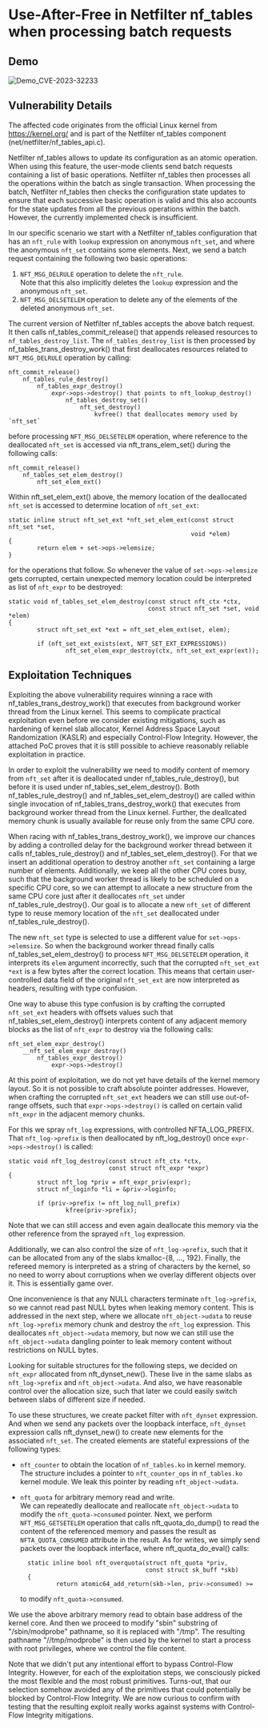 # Use-After-Free in Netfilter nf_tables when processing batch requests

## Demo
![Demo_CVE-2023-32233](https://github.com/oferchen/POC-CVE-2023-32233/assets/2979247/9f694ca9-9e1c-4b7c-ae6c-9bdeac6f01d1)

## Vulnerability Details

The affected code originates from the official Linux kernel from
https://kernel.org/ and is part of the Netfilter nf_tables component
(net/netfilter/nf_tables_api.c).

Netfilter nf_tables allows to update its configuration as an atomic
operation. When using this feature, the user-mode clients send batch requests
containing a list of basic operations. Netfilter nf_tables then processes all
the operations within the batch as single transaction. When processing the
batch, Netfilter nf_tables then checks the configuration state updates to
ensure that each successive basic operation is valid and this also accounts
for the state updates from all the previous operations within the batch.
However, the currently implemented check is insufficient.

In our specific scenario we start with a Netfilter nf_tables configuration
that has an `nft_rule` with `lookup` expression on anonymous `nft_set`, and
where the anonymous `nft_set` contains some elements. Next, we send a batch
request containing the following two basic operations:

1. `NFT_MSG_DELRULE` operation to delete the `nft_rule`.  
    Note that this also implicitly deletes the `lookup` expression and the
    anonymous `nft_set`.
2. `NFT_MSG_DELSETELEM` operation to delete any of the elements of the
    deleted anonymous `nft_set`.

The current version of Netfilter nf_tables accepts the above batch request.
It then calls nf_tables_commit_release() that appends released resources to
`nf_tables_destroy_list`. The `nf_tables_destroy_list` is then processed by
nf_tables_trans_destroy_work() that first deallocates resources related to
`NFT_MSG_DELRULE` operation by calling:

    nft_commit_release()
        nf_tables_rule_destroy()
            nf_tables_expr_destroy()
                expr->ops->destroy() that points to nft_lookup_destroy()
                    nf_tables_destroy_set()
                        nft_set_destroy()
                            kvfree() that deallocates memory used by `nft_set`

before processing `NFT_MSG_DELSETELEM` operation, where reference to the
deallocated `nft_set` is accessed via nft_trans_elem_set() during the
following calls:

    nft_commit_release()
        nf_tables_set_elem_destroy()
            nft_set_elem_ext()

Within nft_set_elem_ext() above, the memory location of the deallocated
`nft_set` is accessed to determine location of `nft_set_ext`:

    static inline struct nft_set_ext *nft_set_elem_ext(const struct nft_set *set,
                                                       void *elem)
    {
            return elem + set->ops->elemsize;
    }

for the operations that follow. So whenever the value of `set->ops->elemsize`
gets corrupted, certain unexpected memory location could be interpreted as
list of `nft_expr` to be destroyed:

    static void nf_tables_set_elem_destroy(const struct nft_ctx *ctx,
                                           const struct nft_set *set, void *elem)
    {
            struct nft_set_ext *ext = nft_set_elem_ext(set, elem);
    
            if (nft_set_ext_exists(ext, NFT_SET_EXT_EXPRESSIONS))
                    nft_set_elem_expr_destroy(ctx, nft_set_ext_expr(ext));


## Exploitation Techniques

Exploiting the above vulnerability requires winning a race with
nf_tables_trans_destroy_work() that executes from background worker thread
from the Linux kernel. This seems to complicate practical exploitation even
before we consider existing mitigations, such as hardening of kernel slab
allocator, Kernel Address Space Layout Randomization (KASLR) and especially
Control-Flow Integrity. However, the attached PoC proves that it is still
possible to achieve reasonably reliable exploitation in practice.

In order to exploit the vulnerability we need to modify content of memory
from `nft_set` after it is deallocated under nf_tables_rule_destroy(), but
before it is used under nf_tables_set_elem_destroy(). Both
nf_tables_rule_destroy() and nf_tables_set_elem_destroy() are called within
single invocation of nf_tables_trans_destroy_work() that executes from
background worker thread from the Linux kernel. Further, the deallcated
memory chunk is usually available for reuse only from the same CPU core.

When racing with nf_tables_trans_destroy_work(), we improve our chances by
adding a controlled delay for the background worker thread between it calls
nf_tables_rule_destroy() and nf_tables_set_elem_destroy(). For that we insert
an additional operation to destroy another `nft_set` containing a large
number of elements. Additionally, we keep all the other CPU cores busy, such
that the background worker thread is likely to be scheduled on a specific CPU
core, so we can attempt to allocate a new structure from the same CPU core
just after it deallocates `nft_set` under nf_tables_rule_destroy(). Our goal
is to allocate a new `nft_set` of different type to reuse memory location of
the `nft_set` deallocated under nf_tables_rule_destroy().

The new `nft_set` type is selected to use a different value for
`set->ops->elemsize`. So when the background worker thread finally calls
nf_tables_set_elem_destroy() to process `NFT_MSG_DELSETELEM` operation, it
interprets its `elem` argument incorrectly, such that the corrupted
`nft_set_ext *ext` is a few bytes after the correct location. This means that
certain user-controlled data field of the original `nft_set_ext` are now
interpreted as headers, resulting with type confusion.

One way to abuse this type confusion is by crafting the corrupted
`nft_set_ext` headers with offsets values such that
nf_tables_set_elem_destroy() interprets content of any adjacent memory blocks
as the list of `nft_expr` to destroy via the following calls:

    nft_set_elem_expr_destroy()
        __nft_set_elem_expr_destroy()
            nf_tables_expr_destroy()
                expr->ops->destroy()

At this point of exploitation, we do not yet have details of the kernel
memory layout. So it is not possible to craft absolute pointer addresses.
However, when crafting the corrupted `nft_set_ext` headers we can still use
out-of-range offsets, such that `expr->ops->destroy()` is called on certain
valid `nft_expr` in the adjacent memory chunks.

For this we spray `nft_log` expressions, with controlled NFTA_LOG_PREFIX.
That `nft_log->prefix` is then deallocated by nft_log_destroy() once
`expr->ops->destroy()` is called:

    static void nft_log_destroy(const struct nft_ctx *ctx,
                                const struct nft_expr *expr)
    {
            struct nft_log *priv = nft_expr_priv(expr);
            struct nf_loginfo *li = &priv->loginfo;
    
            if (priv->prefix != nft_log_null_prefix)
                    kfree(priv->prefix);

Note that we can still access and even again deallocate this memory via the
other reference from the sprayed `nft_log` expression.

Additionally, we can also control the size of `nft_log->prefix`, such that it
can be allocated from any of the slabs kmalloc-{8, ..., 192}. Finally, the
refereed memory is interpreted as a string of characters by the kernel, so no
need to worry about corruptions when we overlay different objects over it.
This is essentially game over.

One inconvenience is that any NULL characters terminate `nft_log->prefix`, so
we cannot read past NULL bytes when leaking memory content. This is addressed
in the next step, where we allocate `nft_object->udata` to reuse
`nft_log->prefix` memory chunk and destroy the `nft_log` expression. This
deallocates `nft_object->udata` memory, but now we can still use the
`nft_object->udata` dangling pointer to leak memory content without
restrictions on NULL bytes.

Looking for suitable structures for the following steps, we decided on
`nft_expr` allocated from nft_dynset_new(). These live in the same slabs as
`nft_log->prefix` and `nft_object->udata`. And also, we have reasonable
control over the allocation size, such that later we could easily switch
between slabs of different size if needed.

To use these structures, we create packet filter with `nft_dynset`
expression. And when we send any packets over the loopback interface,
`nft_dynset` expression calls nft_dynset_new() to create new elements for the
associated `nft_set`. The created elements are stateful expressions of the
following types:

* `nft_counter` to obtain the location of `nf_tables.ko` in kernel memory.  
    The structure includes a pointer to `nft_counter_ops` in `nf_tables.ko`
    kernel module. We leak this pointer by reading `nft_object->udata`.
* `nft_quota` for arbitrary memory read and write.  
    We can repeatedly deallocate and reallocate `nft_object->udata` to modify
    the `nft_quota->consumed` pointer. Next, we perform `NFT_MSG_GETSETELEM`
    operation that calls nft_quota_do_dump() to read the content of the
    referenced memory and passes the result as `NFTA_QUOTA_CONSUMED`
    attribute in the result. As for writes, we simply send packets over the
    loopback interface, where nft_quota_do_eval() calls:

        static inline bool nft_overquota(struct nft_quota *priv,
                                         const struct sk_buff *skb)
        {
                return atomic64_add_return(skb->len, priv->consumed) >=

    to modify `nft_quota->consumed`.

We use the above arbitrary memory read to obtain base address of the kernel
core. And then we proceed to modify "sbin" substring of "/sbin/modprobe"
pathname, so it is replaced with "/tmp". The resulting pathname
"//tmp/modprobe" is then used by the kernel to start a process with root
privileges, where we control the file content.

Note that we didn't put any intentional effort to bypass Control-Flow
Integrity. However, for each of the exploitation steps, we consciously picked
the most flexible and the most robust primitives. Turns-out, that our
selection somehow avoided any of the primitives that could potentially be
blocked by Control-Flow Integrity. We are now curious to confirm with testing
that the resulting exploit really works against systems with Control-Flow
Integrity mitigations.
